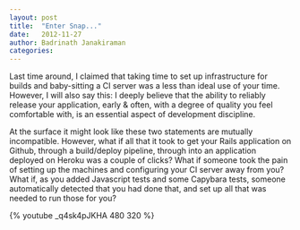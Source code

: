 ```yaml
---
layout: post
title:  "Enter Snap..."
date:   2012-11-27
author: Badrinath Janakiraman
categories: 
---
```



Last time around, I claimed that taking time to set up infrastructure for builds and baby-sitting a CI server was a less than ideal use of your time. However, I will also say this: I deeply believe that the ability to reliably release your application, early & often, with a degree of quality you feel comfortable with, is an essential aspect of development discipline.

At the surface it might look like these two statements are mutually incompatible. However, what if all that it took to get your Rails application on Github, through a build/deploy pipeline, through into an application deployed on Heroku was a couple of clicks? What if someone took the pain of setting up the machines and configuring your CI server away from you? What if, as you added Javascript tests and some Capybara tests, someone automatically detected that you had done that, and set up all that was needed to run those for you?

{% youtube _q4sk4pJKHA 480 320 %}
